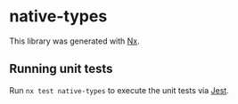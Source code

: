 # native-types

This library was generated with [Nx](https://nx.dev).

## Running unit tests

Run `nx test native-types` to execute the unit tests via [Jest](https://jestjs.io).
